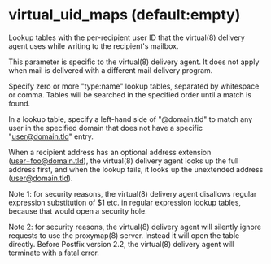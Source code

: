 # virtual_uid_maps (default:empty) 


Lookup tables with the per-recipient user ID that the virtual(8)
delivery agent uses while writing to the recipient's mailbox.


 This parameter is specific to the virtual(8) delivery agent.
It does not apply when mail is delivered with a different mail
delivery program.  


Specify zero or more "type:name" lookup tables, separated by
whitespace or comma. Tables will be searched in the specified order
until a match is found.



In a lookup table, specify a left-hand side of "@domain.tld"
to match any user in the specified domain that does not have a
specific "user@domain.tld" entry.



When a recipient address has an optional address extension
(user+foo@domain.tld), the virtual(8) delivery agent looks up
the full address first, and when the lookup fails, it looks up the
unextended address (user@domain.tld).



Note 1: for security reasons, the virtual(8) delivery agent disallows
regular expression substitution of $1 etc. in regular expression
lookup tables, because that would open a security hole.



Note 2: for security reasons, the virtual(8) delivery agent will
silently ignore requests to use the proxymap(8) server. Instead
it will open the table directly. Before Postfix version 2.2, the
virtual(8) delivery agent will terminate with a fatal error.




